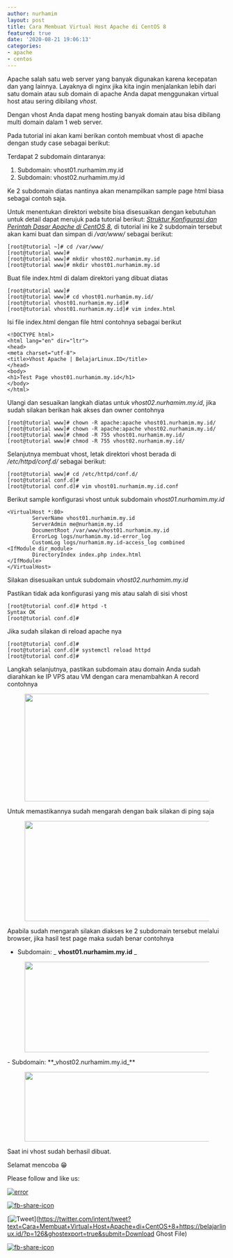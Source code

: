 ```yaml
---
author: nurhamim
layout: post
title: Cara Membuat Virtual Host Apache di CentOS 8
featured: true
date: '2020-08-21 19:06:13'
categories:
- apache
- centos
---
```


Apache salah satu web server yang banyak digunakan karena kecepatan dan yang lainnya. Layaknya di nginx jika kita ingin menjalankan lebih dari satu domain atau sub domain di apache Anda dapat menggunakan virtual host atau sering dibilang _vhost._

Dengan vhost Anda dapat meng hosting banyak domain atau bisa dibilang multi domain dalam 1 web server.

Pada tutorial ini akan kami berikan contoh membuat vhost di apache dengan study case sebagai berikut:

Terdapat 2 subdomain dintaranya:

1. Subdomain: vhost01.nurhamim.my.id
2. Subdomain: vhost02.nurhamim.my.id

Ke 2 subdomain diatas nantinya akan menampilkan sample page html biasa sebagai contoh saja.

Untuk menentukan direktori website bisa disesuaikan dengan kebutuhan untuk detail dapat merujuk pada tutorial berikut: _[Struktur Konfigurasi dan Perintah Dasar Apache di CentOS 8](/struktur-konfigurasi-dan-perintah-dasar-apache-di-centos-8/)_, di tutorial ini ke 2 subdomain tersebut akan kami buat dan simpan di _/var/www/_ sebagai berikut:

    [root@tutorial ~]# cd /var/www/
    [root@tutorial www]#
    [root@tutorial www]# mkdir vhost02.nurhamim.my.id
    [root@tutorial www]# mkdir vhost01.nurhamim.my.id

Buat file index.html di dalam direktori yang dibuat diatas

    [root@tutorial www]#
    [root@tutorial www]# cd vhost01.nurhamim.my.id/
    [root@tutorial vhost01.nurhamim.my.id]#
    [root@tutorial vhost01.nurhamim.my.id]# vim index.html

Isi file index.html dengan file html contohnya sebagai berikut

    <!DOCTYPE html>
    <html lang="en" dir="ltr">
    <head>
    <meta charset="utf-8">
    <title>Vhost Apache | BelajarLinux.ID</title>
    </head>
    <body>
    <h1>Test Page vhost01.nurhamim.my.id</h1>
    </body>
    </html>

Ulangi dan sesuaikan langkah diatas untuk _vhost02.nurhamim.my.id_, jika sudah silakan berikan hak akses dan owner contohnya

    [root@tutorial www]# chown -R apache:apache vhost01.nurhamim.my.id/
    [root@tutorial www]# chown -R apache:apache vhost02.nurhamim.my.id/
    [root@tutorial www]# chmod -R 755 vhost01.nurhamim.my.id/
    [root@tutorial www]# chmod -R 755 vhost02.nurhamim.my.id/

Selanjutnya membuat vhost, letak direktori vhost berada di _/etc/httpd/conf.d/_ sebagai berikut:

    [root@tutorial www]# cd /etc/httpd/conf.d/
    [root@tutorial conf.d]#
    [root@tutorial conf.d]# vim vhost01.nurhamim.my.id.conf

Berikut sample konfigurasi vhost untuk subdomain _vhost01.nurhamim.my.id_

    <VirtualHost *:80>
            ServerName vhost01.nurhamim.my.id
            ServerAdmin me@nurhamim.my.id
            DocumentRoot /var/www/vhost01.nurhamim.my.id
            ErrorLog logs/nurhamim.my.id-error_log
            CustomLog logs/nurhamim.my.id-access_log combined
    <IfModule dir_module>
            DirectoryIndex index.php index.html
    </IfModule>
    </VirtualHost>

Silakan disesuaikan untuk subdomain _vhost02.nurhamim.my.id_

Pastikan tidak ada konfigurasi yang mis atau salah di sisi vhost

    [root@tutorial conf.d]# httpd -t
    Syntax OK
    [root@tutorial conf.d]#

Jika sudah silakan di reload apache nya

    [root@tutorial conf.d]#
    [root@tutorial conf.d]# systemctl reload httpd
    [root@tutorial conf.d]#

Langkah selanjutnya, pastikan subdomain atau domain Anda sudah diarahkan ke IP VPS atau VM dengan cara menambahkan A record contohnya

<figure class="wp-block-image size-large"><img loading="lazy" width="1020" height="247" src="/content/images/wordpress/2020/08/image-25.png" alt="" class="wp-image-127" srcset="/content/images/wordpress/2020/08/image-25.png 1020w, /content/images/wordpress/2020/08/image-25-300x73.png 300w, /content/images/wordpress/2020/08/image-25-768x186.png 768w" sizes="(max-width: 1020px) 100vw, 1020px"></figure>

Untuk memastikannya sudah mengarah dengan baik silakan di ping saja

<figure class="wp-block-image size-large"><img loading="lazy" width="859" height="230" src="/content/images/wordpress/2020/08/image-26.png" alt="" class="wp-image-128" srcset="/content/images/wordpress/2020/08/image-26.png 859w, /content/images/wordpress/2020/08/image-26-300x80.png 300w, /content/images/wordpress/2020/08/image-26-768x206.png 768w" sizes="(max-width: 859px) 100vw, 859px"></figure>

Apabila sudah mengarah silakan diakses ke 2 subdomain tersebut melalui browser, jika hasil test page maka sudah benar contohnya

- Subdomain: _ **vhost01.nurhamim.my.id** _
<figure class="wp-block-image size-large"><img loading="lazy" width="1024" height="208" src="/content/images/wordpress/2020/08/image-27-1024x208.png" alt="" class="wp-image-129" srcset="/content/images/wordpress/2020/08/image-27-1024x208.png 1024w, /content/images/wordpress/2020/08/image-27-300x61.png 300w, /content/images/wordpress/2020/08/image-27-768x156.png 768w, /content/images/wordpress/2020/08/image-27.png 1366w" sizes="(max-width: 1024px) 100vw, 1024px"></figure>
- Subdomain: **_vhost02.nurhamim.my.id_**
<figure class="wp-block-image size-large"><img loading="lazy" width="1024" height="160" src="/content/images/wordpress/2020/08/image-29-1024x160.png" alt="" class="wp-image-131" srcset="/content/images/wordpress/2020/08/image-29-1024x160.png 1024w, /content/images/wordpress/2020/08/image-29-300x47.png 300w, /content/images/wordpress/2020/08/image-29-768x120.png 768w, /content/images/wordpress/2020/08/image-29.png 1361w" sizes="(max-width: 1024px) 100vw, 1024px"></figure>

Saat ini vhost sudah berhasil dibuat.

Selamat mencoba 😁

Please follow and like us:

[![error](/wp-content/plugins/ultimate-social-media-icons/images/follow_subscribe.png)](https://api.follow.it/widgets/icon/VHc3d1lpVGdwRnE5QnV0eERCNUx5RCtvTTVoUkNYS3NNRmd5eVhlQW9tNXRHS3VTbGh6Y0NybkRJRS8zSGpjRDVZb1ZGMlNTSEpJYUpuZzZqNzdnd3VSN3dwM2VlQTF6ejJEaGV5UGRUbnlEcHFNd3luYTV4ZTZtUGowVWI2Q2x8M2kzdnBEeUIrUk5xOFI5TXZ3cHF3bFNQRkRJSGhUNGdrRFd0TlNtdE1OWT0=/OA==/)

[![fb-share-icon](/wp-content/plugins/ultimate-social-media-icons/images/visit_icons/fbshare_bck.png "Facebook Share")](https://www.facebook.com/sharer/sharer.php?u=https%3A%2F%2Fbelajarlinux.id%2F%3Fp%3D126%26ghostexport%3Dtrue%26submit%3DDownload+Ghost+File)

[![Tweet](/wp-content/plugins/ultimate-social-media-icons/images/visit_icons/en_US_Tweet.svg "Tweet")](https://twitter.com/intent/tweet?text=Cara+Membuat+Virtual+Host+Apache+di+CentOS+8+https://belajarlinux.id/?p=126&ghostexport=true&submit=Download Ghost File)

[![fb-share-icon](/wp-content/plugins/ultimate-social-media-icons/images/share_icons/Pinterest_Save/en_US_save.svg "Pin Share")](#)

<!--kg-card-end: html-->